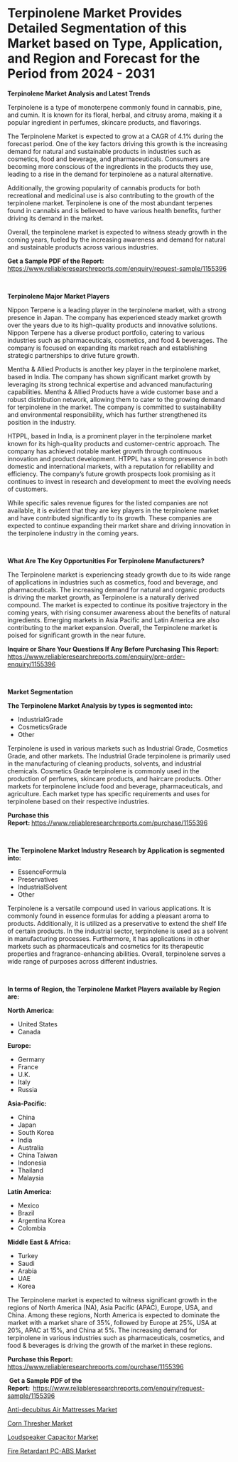 <p><h1>Terpinolene Market Provides Detailed Segmentation of this Market based on Type, Application, and Region and Forecast for the Period from 2024 - 2031</h1></p><p><strong>Terpinolene Market Analysis and Latest Trends</strong></p>
<p><p>Terpinolene is a type of monoterpene commonly found in cannabis, pine, and cumin. It is known for its floral, herbal, and citrusy aroma, making it a popular ingredient in perfumes, skincare products, and flavorings.</p><p>The Terpinolene Market is expected to grow at a CAGR of 4.1% during the forecast period. One of the key factors driving this growth is the increasing demand for natural and sustainable products in industries such as cosmetics, food and beverage, and pharmaceuticals. Consumers are becoming more conscious of the ingredients in the products they use, leading to a rise in the demand for terpinolene as a natural alternative.</p><p>Additionally, the growing popularity of cannabis products for both recreational and medicinal use is also contributing to the growth of the terpinolene market. Terpinolene is one of the most abundant terpenes found in cannabis and is believed to have various health benefits, further driving its demand in the market.</p><p>Overall, the terpinolene market is expected to witness steady growth in the coming years, fueled by the increasing awareness and demand for natural and sustainable products across various industries.</p></p>
<p><strong>Get a Sample PDF of the Report:&nbsp;</strong> <a href="https://www.reliableresearchreports.com/enquiry/request-sample/1155396">https://www.reliableresearchreports.com/enquiry/request-sample/1155396</a></p>
<p>&nbsp;</p>
<p><strong>Terpinolene Major Market Players</strong></p>
<p><p>Nippon Terpene is a leading player in the terpinolene market, with a strong presence in Japan. The company has experienced steady market growth over the years due to its high-quality products and innovative solutions. Nippon Terpene has a diverse product portfolio, catering to various industries such as pharmaceuticals, cosmetics, and food & beverages. The company is focused on expanding its market reach and establishing strategic partnerships to drive future growth.</p><p>Mentha & Allied Products is another key player in the terpinolene market, based in India. The company has shown significant market growth by leveraging its strong technical expertise and advanced manufacturing capabilities. Mentha & Allied Products have a wide customer base and a robust distribution network, allowing them to cater to the growing demand for terpinolene in the market. The company is committed to sustainability and environmental responsibility, which has further strengthened its position in the industry.</p><p>HTPPL, based in India, is a prominent player in the terpinolene market known for its high-quality products and customer-centric approach. The company has achieved notable market growth through continuous innovation and product development. HTPPL has a strong presence in both domestic and international markets, with a reputation for reliability and efficiency. The company’s future growth prospects look promising as it continues to invest in research and development to meet the evolving needs of customers.</p><p>While specific sales revenue figures for the listed companies are not available, it is evident that they are key players in the terpinolene market and have contributed significantly to its growth. These companies are expected to continue expanding their market share and driving innovation in the terpinolene industry in the coming years.</p></p>
<p>&nbsp;</p>
<p><strong>What Are The Key Opportunities For Terpinolene Manufacturers?</strong></p>
<p><p>The Terpinolene market is experiencing steady growth due to its wide range of applications in industries such as cosmetics, food and beverage, and pharmaceuticals. The increasing demand for natural and organic products is driving the market growth, as Terpinolene is a naturally derived compound. The market is expected to continue its positive trajectory in the coming years, with rising consumer awareness about the benefits of natural ingredients. Emerging markets in Asia Pacific and Latin America are also contributing to the market expansion. Overall, the Terpinolene market is poised for significant growth in the near future.</p></p>
<p><strong>Inquire or Share Your Questions If Any Before Purchasing This Report:</strong> <a href="https://www.reliableresearchreports.com/enquiry/pre-order-enquiry/1155396">https://www.reliableresearchreports.com/enquiry/pre-order-enquiry/1155396</a></p>
<p>&nbsp;</p>
<p><strong>Market Segmentation</strong></p>
<p><strong>The Terpinolene Market Analysis by types is segmented into:</strong></p>
<p><ul><li>IndustrialGrade</li><li>CosmeticsGrade</li><li>Other</li></ul></p>
<p><p>Terpinolene is used in various markets such as Industrial Grade, Cosmetics Grade, and other markets. The Industrial Grade terpinolene is primarily used in the manufacturing of cleaning products, solvents, and industrial chemicals. Cosmetics Grade terpinolene is commonly used in the production of perfumes, skincare products, and haircare products. Other markets for terpinolene include food and beverage, pharmaceuticals, and agriculture. Each market type has specific requirements and uses for terpinolene based on their respective industries.</p></p>
<p><strong>Purchase this Report:&nbsp;</strong><a href="https://www.reliableresearchreports.com/purchase/1155396">https://www.reliableresearchreports.com/purchase/1155396</a></p>
<p>&nbsp;</p>
<p><strong>The Terpinolene Market Industry Research by Application is segmented into:</strong></p>
<p><ul><li>EssenceFormula</li><li>Preservatives</li><li>IndustrialSolvent</li><li>Other</li></ul></p>
<p><p>Terpinolene is a versatile compound used in various applications. It is commonly found in essence formulas for adding a pleasant aroma to products. Additionally, it is utilized as a preservative to extend the shelf life of certain products. In the industrial sector, terpinolene is used as a solvent in manufacturing processes. Furthermore, it has applications in other markets such as pharmaceuticals and cosmetics for its therapeutic properties and fragrance-enhancing abilities. Overall, terpinolene serves a wide range of purposes across different industries.</p></p>
<p>&nbsp;</p>
<p><strong>In terms of Region, the Terpinolene Market Players available by Region are:</strong></p>
<p>
    <p> <strong> North America: </strong>
        <ul>
            <li>United States</li>
            <li>Canada</li>
        </ul>
        </p> 
    <p> <strong> Europe: </strong>
        <ul>
            <li>Germany</li>
            <li>France</li>
            <li>U.K.</li>
            <li>Italy</li>
            <li>Russia</li>
        </ul>
        </p> 
    <p> <strong> Asia-Pacific: </strong>
        <ul>
            <li>China</li>
            <li>Japan</li>
            <li>South Korea</li>
            <li>India</li>
            <li>Australia</li>
            <li>China Taiwan</li>
            <li>Indonesia</li>
            <li>Thailand</li>
            <li>Malaysia</li>
        </ul>
        </p> 
    <p> <strong> Latin America: </strong>
        <ul>
            <li>Mexico</li>
            <li>Brazil</li>
            <li>Argentina Korea</li>
            <li>Colombia</li>
        </ul>
        </p> 
    <p> <strong> Middle East & Africa: </strong>
        <ul>
            <li>Turkey</li>
            <li>Saudi</li>
            <li>Arabia</li>
            <li>UAE</li>
            <li>Korea</li>
        </ul>
    </p>
    </p>
<p><p>The Terpinolene market is expected to witness significant growth in the regions of North America (NA), Asia Pacific (APAC), Europe, USA, and China. Among these regions, North America is expected to dominate the market with a market share of 35%, followed by Europe at 25%, USA at 20%, APAC at 15%, and China at 5%. The increasing demand for terpinolene in various industries such as pharmaceuticals, cosmetics, and food & beverages is driving the growth of the market in these regions.</p></p>
<p><strong>Purchase this Report: </strong><a href="https://www.reliableresearchreports.com/purchase/1155396">https://www.reliableresearchreports.com/purchase/1155396</a></p>
<p>&nbsp;<strong>Get a Sample PDF of the Report:&nbsp;&nbsp;</strong><a href="https://www.reliableresearchreports.com/enquiry/request-sample/1155396">https://www.reliableresearchreports.com/enquiry/request-sample/1155396</a></p>
<p><strong></strong></p>
<p><p><a href="https://view.publitas.com/reportprime-1/anti-decubitus-air-mattresses-market-offers-provide-insightful-data-for-the-time-period-from-2023-to-2030-and-also-provide-analysis-based-on-application-type-and-region/">Anti-decubitus Air Mattresses Market</a></p><p><a href="https://five-trouble-98a.notion.site/Corn-Thresher-Market-Size-2024-2031-Global-Industrial-Analysis-Key-Geographical-Regions-Market-S-192fb10b944e40e0aaab4638d4acfc3e">Corn Thresher Market</a></p><p><a href="https://view.publitas.com/reportprime-1/loudspeaker-capacitor-market-size-share-trends-analysis-report-by-application-regional-outlook-competitive-strategies-and-segment-forecasts-2023-2030/">Loudspeaker Capacitor Market</a></p><p><a href="https://view.publitas.com/reportprime-1/fire-retardant-pc-abs-market-challenges-opportunities-and-growth-drivers-and-major-market-players-forecasted-for-period-from-2023-2030/">Fire Retardant PC-ABS Market</a></p></p>